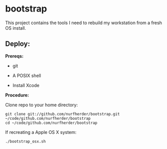bootstrap
=========

This project contains the tools I need to rebuild my workstation from a fresh OS install.


Deploy:
-------

**Prereqs:**

 * git
 * A POSIX shell

 * Install Xcode

**Procedure:**

Clone repo to your home directory:

    git clone git://github.com/nurfherder/bootstrap.git ~/code/github.com/nurfherder/bootstrap
    cd ~/code/github.com/nurfherder/bootstrap

If recreating a Apple OS X system:

    ./bootstrap_osx.sh

